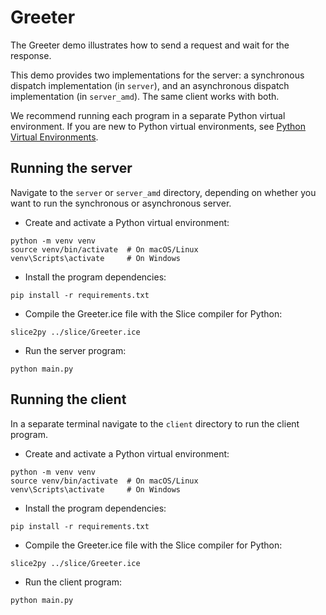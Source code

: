 # Greeter

The Greeter demo illustrates how to send a request and wait for the response.

This demo provides two implementations for the server: a synchronous dispatch implementation (in `server`), and an asynchronous dispatch implementation (in `server_amd`). The same client works with both.

We recommend running each program in a separate Python virtual environment. If you are new to Python virtual environments, see [Python Virtual Environments].

## Running the server

Navigate to the `server` or `server_amd` directory, depending on whether you want to run the synchronous or asynchronous server.

- Create and activate a Python virtual environment:

```shell
python -m venv venv
source venv/bin/activate  # On macOS/Linux
venv\Scripts\activate     # On Windows
```

- Install the program dependencies:

```shell
pip install -r requirements.txt
```

- Compile the Greeter.ice file with the Slice compiler for Python:

```shell
slice2py ../slice/Greeter.ice
```

- Run the server program:

```shell
python main.py
```

## Running the client

In a separate terminal navigate to the `client` directory to run the client program.

- Create and activate a Python virtual environment:

```shell
python -m venv venv
source venv/bin/activate  # On macOS/Linux
venv\Scripts\activate     # On Windows
```

- Install the program dependencies:

```shell
pip install -r requirements.txt
```

- Compile the Greeter.ice file with the Slice compiler for Python:

```shell
slice2py ../slice/Greeter.ice
```

- Run the client program:

```shell
python main.py
```

[Python Virtual Environments]: https://docs.python.org/3/tutorial/venv.html
